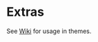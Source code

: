 # Extras

See [Wiki](https://github.com/felixkmh/ThemeExtras-for-Playnite/wiki) for usage in themes.
